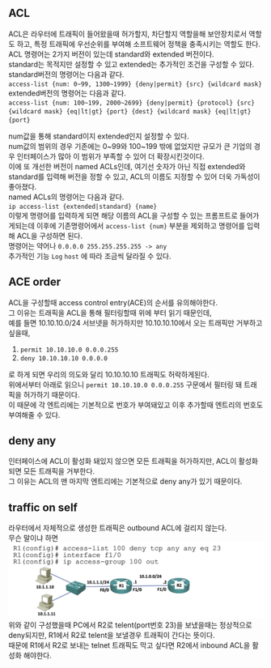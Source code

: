 ## ACL
ACL은 라우터에 트래픽이 들어왔을때 허가할지, 차단할지 역할을해 보안장치로서 역할도 하고, 특정 트래픽에 우선순위를 부여해 소프트웨어 정책을 충족시키는 역할도 한다.  
ACL 명령어는 2가지 버전이 있는데 standard와 extended 버전이다.  
standard는 목적지만 설정할 수 있고 extended는 추가적인 조건을 구성할 수 있다.  
standard버전의 명령어는 다음과 같다.  
`access-list {num: 0~99, 1300~1999} {deny|permit} {src} {wildcard mask}`
extended버전의 명령어는 다음과 같다.  
`access-list {num: 100~199, 2000~2699} {deny|permit} {protocol} {src} {wildcard mask} {eq|lt|gt} {port} {dest} {wildcard mask} {eq|lt|gt} {port}`

num값을 통해 standard이지 extended인지 설정할 수 있다.  
num값의 범위의 경우 기존에는 0~99와 100~199 밖에 없었지만 규모가 큰 기업의 경우 인터페이스가 많아 이 범위가 부족할 수 있어 더 확장시킨것이다.  
이에 또 개선한 버전이 named ACLs인데, 여기선 숫자가 아닌 직접 extended와 standard를 입력해 버전을 정할 수 있고, ACL의 이름도 지정할 수 있어 더욱 가독성이 좋아졌다.  
named ACLs의 명령어는 다음과 같다.  
`ip access-list {extended|standard} {name}`  
이렇게 명령어를 입력하게 되면 해당 이름의 ACL을 구성할 수 있는 프롬프트로 들어가게되는데 이후에 기존명령어에서 `access-list {num}` 부분을 제외하고 명령어를 입력해 ACL을 구성하면 된다.  
명령어는 약어나 `0.0.0.0 255.255.255.255 -> any`  
추가적인 기능 `Log` `host` 에 따라 조금씩 달라질 수 있다.  


## ACE order
ACL을 구성할때 access control entry(ACE)의 순서를 유의해야한다.  
그 이유는 트래픽을 ACL을 통해 필터링할때 위에 부터 읽기 때문인데,   
예를 들면 10.10.10.0/24 서브넷을 허가하지만 10.10.10.10에서 오는 트래픽만 거부하고 싶을때,  
1. `permit 10.10.10.0 0.0.0.255`  
2. `deny 10.10.10.10 0.0.0.0`  

로 하게 되면 우리의 의도와 달리 10.10.10.10 트래픽도 허락하게된다.  
위에서부터 아래로 읽으니 `permit 10.10.10.0 0.0.0.255` 구문에서 필터링 돼 트래픽을 허가하기 때문이다.  
이 때문에 각 엔트리에는 기본적으로 번호가 부여돼있고 이후 추가할때 엔트리의 번호도 부여해줄 수 있다.  


## deny any
인터페이스에 ACL이 활성화 돼있지 않으면 모든 트래픽을 허가하지만, ACL이 활성화 되면 모든 트래픽을 거부한다.  
그 이유는 ACL의 맨 마지막 엔트리에는 기본적으로 deny any가 있기 때문이다.  


## traffic on self
라우터에서 자체적으로 생성한 트래픽은 outbound ACL에 걸리지 않는다.  
무슨 말이냐 하면 
![](src/traffic_on_self.png)
위와 같이 구성했을때 PC에서 R2로 telent(port번호 23)을 보냈을때는 정상적으로 deny되지만, R1에서 R2로 telent을 보낼경우 트래픽이 간다는 뜻이다.  
때문에 R1에서 R2로 보내는 telnet 트래픽도 막고 싶다면 R2에서 inbound ACL을 활성화 해야한다.  


